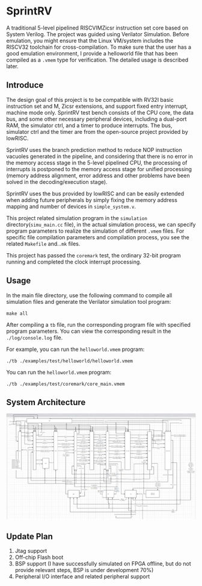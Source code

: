 # SprintRV
A traditional 5-level pipelined RISCVIMZicsr instruction set core based on System Verilog. The project was guided using Verilator Simulation. Before emulation, you might ensure that the Linux VM/system includes the RISCV32 toolchain for cross-compilation.
To make sure that the user has a good emulation environment, I provide a helloworld file that has been compiled as a `.vmem` type for verification. The detailed usage is described later.

## Introduce

The design goal of this project is to be compatible with RV32I basic instruction set and M, Zicsr extensions, and support fixed entry interrupt, machine mode only. SprintRV test bench consists of the CPU core, the data bus, and some other necessary peripheral devices,  including a dual-port RAM, the simulator ctrl, and a timer to produce interrupts. The bus,  simulator ctrl and the timer are from the open-source project provided by lowRISC.

SprintRV uses the branch prediction method to reduce NOP instruction vacuoles generated in the pipeline, and considering that there is no error in the memory access stage in the 5-level pipelined CPU, the processing of interrupts is postponed to the memory access stage for unified processing (memory address alignment, error address and other problems have been solved in the decoding/execution stage).

SprintRV uses the bus provided by lowRISC and can be easily extended when adding future peripherals by simply fixing the memory address mapping and number of devices in `simple_system.v`.

This project related simulation program in the `simulation` directory(`simu_main.cc` file), in the actual simulation process, we can specify program parameters to realize the simulation of different `.vmem` files. For specific file compilation parameters and compilation process, you see the related `Makefile` and.`.mk` files.

This project has passed the `coremark` test, the ordinary 32-bit program running and completed the clock interrupt processing.

## Usage

In the main file directory, use the following command to compile all simulation files and generate the Verilator simulation tool program:

```
make all
```

After compiling a `tb` file, run the corresponding program file with specified program parameters. You can view the corresponding result in the `./log/console.log` file.

For example, you can run the `helloworld.vmem` program:

```
./tb ./examples/test/helloworld/helloworld.vmem
```

You can run the `helloworld.vmem` program:

```
./tb ./examples/test/coremark/core_main.vmem
```

## System Architecture

![image](https://github.com/CastoHu/SprintRV/blob/main/docs/system_arch.png)

## Update Plan

1. Jtag support
2. Off-chip Flash boot
3. BSP support (I have successfully simulated on FPGA offline, but do not provide relevant steps, BSP is under development 70%)
4. Peripheral I/O interface and related peripheral support
